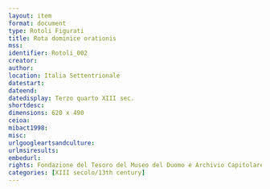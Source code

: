 ```yaml
---
layout: item
format: document
type: Rotoli Figurati
title: Rota dominice orationis
mss:
identifier: Rotoli_002
creator: 
author: 
location: Italia Settentrionale
datestart: 
dateend: 
datedisplay: Terzo quarto XIII sec.
shortdesc: 
dimensions: 620 x 490
ceioa: 
mibact1998: 
misc: 
urlgoogleartsandculture: 
urlmsiresults: 
embedurl: 
rights: Fondazione del Tesoro del Museo del Duomo e Archivio Capitolare
categories: [XIII secolo/13th century]
---
```

